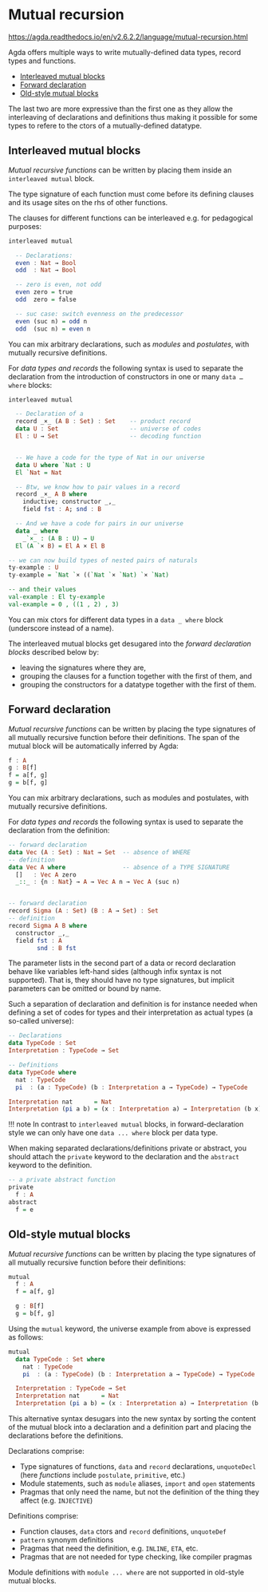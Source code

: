 # Mutual recursion

https://agda.readthedocs.io/en/v2.6.2.2/language/mutual-recursion.html

Agda offers multiple ways to write mutually-defined data types, record types and functions.
- [Interleaved mutual blocks](#interleaved-mutual-blocks)
- [Forward declaration](#forward-declaration)
- [Old-style mutual blocks](#old-style-mutual-blocks)

The last two are more expressive than the first one as they allow the interleaving of declarations and definitions thus making it possible for some types to refere to the ctors of a mutually-defined datatype.

## Interleaved mutual blocks

*Mutual recursive functions* can be written by placing them inside an `interleaved mutual` block.

The type signature of each function must come before its defining clauses and its usage sites on the rhs of other functions.

The clauses for different functions can be interleaved e.g. for pedagogical purposes:

```hs agda
interleaved mutual

  -- Declarations:
  even : Nat → Bool
  odd  : Nat → Bool

  -- zero is even, not odd
  even zero = true
  odd  zero = false

  -- suc case: switch evenness on the predecessor
  even (suc n) = odd n
  odd  (suc n) = even n
```

You can mix arbitrary declarations, such as *modules* and *postulates*, with mutually recursive definitions.

For *data types and records* the following syntax is used to separate the declaration from the introduction of constructors in one or many `data … where` blocks:

```hs agda
interleaved mutual

  -- Declaration of a
  record _×_ (A B : Set) : Set    -- product record
  data U : Set                    -- universe of codes
  El : U → Set                    -- decoding function


  -- We have a code for the type of Nat in our universe
  data U where `Nat : U
  El `Nat = Nat

  -- Btw, we know how to pair values in a record
  record _×_ A B where
    inductive; constructor _,_
    field fst : A; snd : B

  -- And we have a code for pairs in our universe
  data _ where
    _`×_ : (A B : U) → U
  El (A `× B) = El A × El B

-- we can now build types of nested pairs of naturals
ty-example : U
ty-example = `Nat `× ((`Nat `× `Nat) `× `Nat)

-- and their values
val-example : El ty-example
val-example = 0 , ((1 , 2) , 3)
```

You can mix ctors for different data types in a `data _ where` block (underscore instead of a name).

The interleaved mutual blocks get desugared into the *forward declaration blocks* described below by:
- leaving the signatures where they are,
- grouping the clauses for a function together with the first of them, and
- grouping the constructors for a datatype together with the first of them.


## Forward declaration

*Mutual recursive functions* can be written by placing the type signatures of all mutually recursive function before their definitions. The span of the mutual block will be automatically inferred by Agda:

```hs agda
f : A
g : B[f]
f = a[f, g]
g = b[f, g]
```

You can mix arbitrary declarations, such as modules and postulates, with mutually recursive definitions.

For *data types and records* the following syntax is used to separate the declaration from the definition:

```hs agda
-- forward declaration
data Vec (A : Set) : Nat → Set  -- absence of WHERE
-- definition
data Vec A where                -- absence of a TYPE SIGNATURE
  []   : Vec A zero
  _::_ : {n : Nat} → A → Vec A n → Vec A (suc n)


-- forward declaration
record Sigma (A : Set) (B : A → Set) : Set
-- definition
record Sigma A B where
  constructor _,_
  field fst : A
        snd : B fst
```

The parameter lists in the second part of a data or record declaration behave like variables left-hand sides (although infix syntax is not supported). That is, they should have no type signatures, but implicit parameters can be omitted or bound by name.

Such a separation of declaration and definition is for instance needed when defining a set of codes for types and their interpretation as actual types (a so-called universe):

```hs agda
-- Declarations
data TypeCode : Set
Interpretation : TypeCode → Set

-- Definitions
data TypeCode where
  nat : TypeCode
  pi  : (a : TypeCode) (b : Interpretation a → TypeCode) → TypeCode

Interpretation nat      = Nat
Interpretation (pi a b) = (x : Interpretation a) → Interpretation (b x)
```

!!! note
    In contrast to `interleaved mutual` blocks, in forward-declaration style we can only have one `data ... where` block per data type.


When making separated declarations/definitions private or abstract, you should attach the `private` keyword to the declaration and the `abstract` keyword to the definition.

```hs agda
-- a private abstract function
private
  f : A
abstract
  f = e
```

## Old-style mutual blocks

*Mutual recursive functions* can be written by placing the type signatures of all mutually recursive function before their definitions:

```hs agda
mutual
  f : A
  f = a[f, g]

  g : B[f]
  g = b[f, g]
```

Using the `mutual` keyword, the universe example from above is expressed as follows:

```hs agda
mutual
  data TypeCode : Set where
    nat : TypeCode
    pi  : (a : TypeCode) (b : Interpretation a → TypeCode) → TypeCode

  Interpretation : TypeCode → Set
  Interpretation nat      = Nat
  Interpretation (pi a b) = (x : Interpretation a) → Interpretation (b x)
```

This alternative syntax desugars into the new syntax by sorting the content of the mutual block into a declaration and a definition part and placing the declarations before the definitions.

Declarations comprise:
- Type signatures of functions, `data` and `record` declarations, `unquoteDecl`
  (here *functions* include `postulate`, `primitive`, etc.)
- Module statements, such as `module` aliases, `import` and `open` statements
- Pragmas that only need the name, but not the definition of the thing 
  they affect (e.g. `INJECTIVE`)

Definitions comprise:
- Function clauses, `data` ctors and `record` definitions, `unquoteDef`
- `pattern` synonym definitions
- Pragmas that need the definition, e.g. `INLINE`, `ETA`, etc.
- Pragmas that are not needed for type checking, like compiler pragmas

Module definitions with `module ... where` are not supported in old-style mutual blocks.
